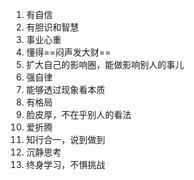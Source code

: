 1. 有自信
2. 有胆识和智慧
3. 事业心重
4. 懂得==闷声发大财==
5. 扩大自己的影响圈，能做影响别人的事儿
6. 强自律
7. 能够透过现象看本质
8. 有格局
9. 脸皮厚，不在乎别人的看法
10. 爱折腾
11. 知行合一，说到做到
12. 沉静思考
13. 终身学习，不惧挑战